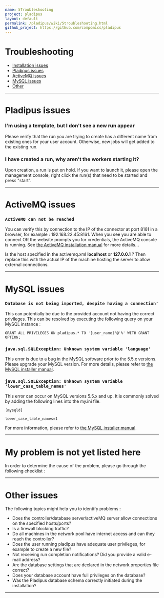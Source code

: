 ```yaml
---
name: 5Troubleshooting
project: pladipus
layout: default
permalink: /pladipus/wiki/5troubleshooting.html
github_project: https://github.com/compomics/pladipus
---
```


# Troubleshooting

* [Installation issues](#installation-issues)
* [Pladipus issues](#pladipus-issues)
* [ActiveMQ issues](#activemq-issues)
* [MySQL issues](#mysql-issues)
* [Other](#other-issues)

----

# Pladipus issues

### I'm using a template, but I don't see a new run appear

Please verify that the run you are trying to create has a different name from existing ones for your user account. Otherwise, new jobs will get added to the existing run.

### I have created a run, why aren't the workers starting it?

Upon creation, a run is put on hold. If you want to launch it, please open the management console, right click the run(s) that need to be started and press "start".

----

# ActiveMQ issues

### `ActiveMQ can not be reached`

You can verify this by connection to the IP of the connector at port 8161 in a browser, for example : 192.168.22.45:8161. When you see you are able to connect OR the website prompts you for credentials, the ActiveMQ console is running. See [the ActiveMQ installation manual](https://github.com/compomics/pladipus/wiki/1.-Installation#installing-activemq) for more details...

Is the host specified in the activemq.xml <b>localhost</b> or <b>127.0.0.1</b> ? Then replace this with the actual IP of the machine hosting the server to allow external connections.

----

# MySQL issues

### `Database is not being imported, despite having a connection' `

This can potentially be due to the provided account not having the correct privileges. This can be resolved by executing the following query on your MySQL instance : 

`GRANT ALL PRIVILEGES ON pladipus.* TO '[user_name]'@'%' WITH GRANT OPTION;`

### `java.sql.SQLException: Unknown system variable 'language' `

This error is due to a bug in the MySQL software prior to the 5.5.x versions. Please upgrade your MySQL version. For more details, please refer to [the MySQL installer manual](http://compomics.github.io/pladipus/wiki/installingmysql.html).

### `java.sql.SQLException: Unknown system variable 'lower_case_table_names' `

This error can occur on MySQL versions 5.5.x and up. It is commonly solved by adding the following lines into the my.ini file. 

`[mysqld]`

`lower_case_table_names=1`

For more information, please refer to [the MySQL installer manual](http://compomics.github.io/pladipus/wiki/installingmysql.html).

----

# My problem is not yet listed here

In order to determine the cause of the problem, please go through the following checklist : 

----

# Other issues

The following topics might help you to identify problems :

* Does the controller/database server/activeMQ server allow connections on the specified hosts/ports?
* Is a firewall blocking traffic?
* Do all machines in the network pool have internet access and can they reach the controller?
* Does the user running pladipus have adequate user privileges, for example to create a new file?
* Not receiving run completion notifications? Did you provide a valid e-mail address?
* Are the database settings that are declared in the network.properties file correct?
* Does your database account have full privileges on the database?
* Was the Pladipus database schema correctly initiated during the installation?

----